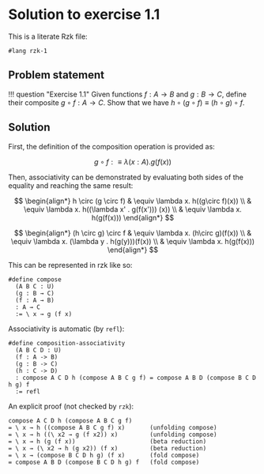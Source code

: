 # Solution to exercise 1.1

This is a literate Rzk file:

```rzk
#lang rzk-1
```

## Problem statement

!!! question "Exercise 1.1"
    Given functions $f : A \to B$ and $g : B \to C$,
    define their composite $g \circ f : A \to C$.
    Show that we have $h \circ (g \circ f) \equiv (h \circ g) \circ f$.

## Solution

First, the definition of the composition operation is provided as:

$$
g \circ f :\equiv \lambda (x: A) . g(f(x))
$$

Then, associativity can be demonstrated by evaluating both sides of the equality and reaching the same result:

$$
    \begin{align*}
        h \circ (g \circ f) & \equiv \lambda x. h((g\circ f)(x)) \\
                            & \equiv \lambda x. h((\lambda x' . g(f(x'))) (x)) \\
                            & \equiv \lambda x. h(g(f(x)))
    \end{align*}
$$

$$
    \begin{align*}
        (h \circ g) \circ f & \equiv \lambda x. (h\circ g)(f(x)) \\
                            & \equiv \lambda x. (\lambda y . h(g(y)))(f(x)) \\
                            & \equiv \lambda x. h(g(f(x)))
    \end{align*}
$$

This can be represented in rzk like so:

```rzk
#define compose
  (A B C : U)
  (g : B → C)
  (f : A → B)
  : A → C
  := \ x → g (f x)
```

Associativity is automatic (by `refl`):

```rzk
#define composition-associativity
  (A B C D : U)
  (f : A -> B)
  (g : B -> C)
  (h : C -> D)
  : compose A C D h (compose A B C g f) = compose A B D (compose B C D h g) f
  := refl
```

An explicit proof (not checked by `rzk`):

```
compose A C D h (compose A B C g f)
= \ x → h ((compose A B C g f) x)       (unfolding compose)
= \ x → h ((\ x2 → g (f x2)) x)         (unfolding compose)
= \ x → h (g (f x))                     (beta reduction)
= \ x → (\ x2 → h (g x2)) (f x)         (beta reduction)
= \ x → (compose B C D h g) (f x)       (fold compose)
= compose A B D (compose B C D h g) f   (fold compose)
```
